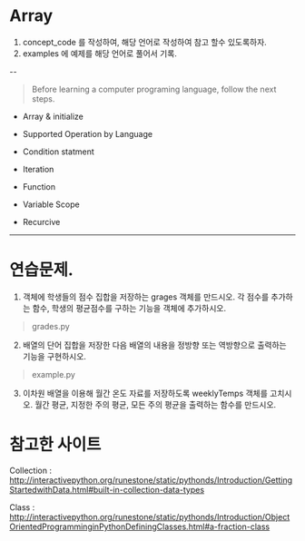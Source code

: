 # Array

1. concept_code 를 작성하여, 해당 언어로 작성하여 참고 할수 있도록하자.
2. examples 에 예제를 해당 언어로 풀어서 기록.


--

> Before learning a computer programing language, follow the next steps.

* Array & initialize

* Supported Operation by Language

* Condition statment

* Iteration

* Function

* Variable Scope

* Recurcive

---

# 연습문제.
1. 객체에 학생들의 점수 집합을 저장하는 grages 객체를 만드시오. 각 점수를 추가하는 함수, 학생의 평균점수를 구하는 기능을 객체에 추가하시오.
> grades.py

2. 배열의 단어 집합을 저장한 다음 배열의 내용을 정방향 또는 역방향으로 출력하는 기능을 구현하시오.
> example.py

3. 이차원 배열을 이용해 월간 온도 자료를 저장하도록 weeklyTemps 객체를 고치시오. 월간 평균, 지정한 주의 평균, 모든 주의 평균을 출력하는 함수를 만드시오.


# 참고한 사이트
Collection : http://interactivepython.org/runestone/static/pythonds/Introduction/GettingStartedwithData.html#built-in-collection-data-types

Class : http://interactivepython.org/runestone/static/pythonds/Introduction/ObjectOrientedProgramminginPythonDefiningClasses.html#a-fraction-class